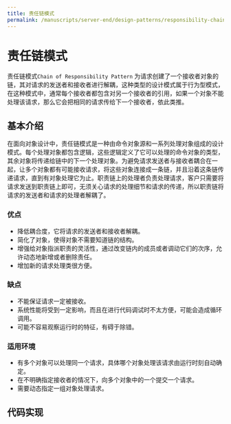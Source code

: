 ```yaml
---
title: 责任链模式
permalink: /manuscripts/server-end/design-patterns/responsibility-chain-mode.html
---
```


# 责任链模式

责任链模式`Chain of Responsibility Pattern`
为请求创建了一个接收者对象的链，其对请求的发送者和接收者进行解耦，这种类型的设计模式属于行为型模式，在这种模式中，通常每个接收者都包含对另一个接收者的引用，如果一个对象不能处理该请求，那么它会把相同的请求传给下一个接收者，依此类推。

## 基本介绍

在面向对象设计中，责任链模式是一种由命令对象源和一系列处理对象组成的设计模式。每个处理对象都包含逻辑，这些逻辑定义了它可以处理的命令对象的类型，其余对象将传递给链中的下一个处理对象。为避免请求发送者与接收者耦合在一起，让多个对象都有可能接收请求，将这些对象连接成一条链，并且沿着这条链传递请求，直到有对象处理它为止。职责链上的处理者负责处理请求，客户只需要将请求发送到职责链上即可，无须关心请求的处理细节和请求的传递，所以职责链将请求的发送者和请求的处理者解耦了。

### 优点

- 降低耦合度，它将请求的发送者和接收者解耦。
- 简化了对象，使得对象不需要知道链的结构。
- 增强给对象指派职责的灵活性，通过改变链内的成员或者调动它们的次序，允许动态地新增或者删除责任。
- 增加新的请求处理类很方便。

### 缺点

- 不能保证请求一定被接收。
- 系统性能将受到一定影响，而且在进行代码调试时不太方便，可能会造成循环调用。
- 可能不容易观察运行时的特征，有碍于除错。

### 适用环境

- 有多个对象可以处理同一个请求，具体哪个对象处理该请求由运行时刻自动确定。
- 在不明确指定接收者的情况下，向多个对象中的一个提交一个请求。
- 需要动态指定一组对象处理请求。

## 代码实现
